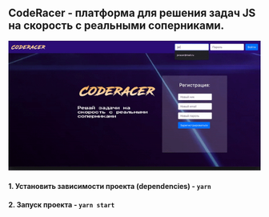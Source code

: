 ## CodeRacer - платформа для решения задач JS на скорость с реальными соперниками.

![Пример игры](coderacer.gif)

#### 1. Установить зависимости проекта (dependencies) - `yarn`

#### 2. Запуск проекта - `yarn start`





